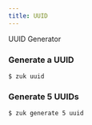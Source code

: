 ```yaml
---
title: UUID
---
```


UUID Generator

### Generate a UUID

```Shell
$ zuk uuid
```

### Generate 5 UUIDs

```Shell
$ zuk generate 5 uuid
```